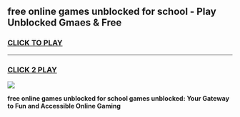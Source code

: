 
## free online games unblocked for school - Play Unblocked Gmaes & Free
<h3>
<a href="https://news.freeplayer.one?title=free_online_games_unblocked_for_school&ref=16F">CLICK TO PLAY</a></h3>
<hr>

<h3>
<a href="https://news.freeplayer.one?title=free_online_games_unblocked_for_school&ref=16F">CLICK 2 PLAY</a>
  
</h3>

<a href="https://news.freeplayer.one?title=free_online_games_unblocked_for_school&ref=16F/"><img src="https://clearcache.store/games.png"></a>


**free online games unblocked for school games unblocked: Your Gateway to Fun and Accessible Online Gaming**
